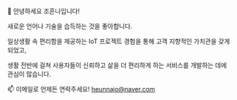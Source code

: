 <!-- - 👋 안녕하세요 조흔나입니다!
- 👀 사용자 친화적인 백엔드 개발에 관심이 있습니다!
- 🌱 웹 개발의 기초부터 시작해 다양한 애플리케이션들을 개발해보며 개발 역량을 쌓아나가고 있습니다.
- 💞️ 하루 빨리 creative한 팀과 함께 일하기를 기다리고 있습니다!
- 📫 이메일로 언제든 연락주세요! heunnajo@naver.com -->

👋 안녕하세요 조흔나입니다!

새로운 언어나 기술을 습득하는 것을 좋아합니다. 

일상생활 속 편리함을 제공하는 IoT 프로젝트 경험을 통해 고객 지향적인 가치관을 갖게 되었고, 

생활 전반에 걸쳐 사용자들이 신뢰하고 삶을 더 편리하게 하는 서비스를 개발하는 데에 관심이 많습니다.

📫 이메일로 언제든 연락주세요! heunnajo@naver.com

<!---
heunnajo/heunnajo is a ✨ special ✨ repository because its `README.md` (this file) appears on your GitHub profile.
You can click the Preview link to take a look at your changes.
--->

